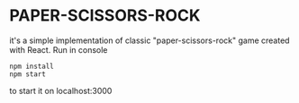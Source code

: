# PAPER-SCISSORS-ROCK
it's a simple implementation of classic "paper-scissors-rock" game created with React.
Run in console
```
npm install
npm start
```
to start it on localhost:3000
